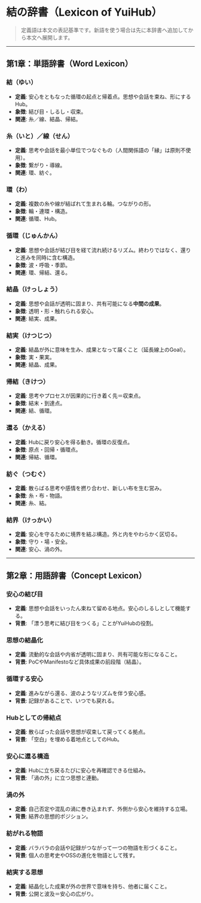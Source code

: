 # 結の辞書（Lexicon of YuiHub）

> 定義語は本文の表記基準です。新語を使う場合は先に本辞書へ追加してから本文へ展開します。

---

## 第1章：単語辞書（Word Lexicon）

### 結（ゆい）
- **定義**: 安心をともなった循環の起点と帰着点。思想や会話を束ね、形にするHub。
- **象徴**: 結び目・しるし・収束。
- **関連**: 糸／線、結晶、帰結。

### 糸（いと）／線（せん）
- **定義**: 思考や会話を最小単位でつなぐもの（人間関係語の「縁」は原則不使用）。
- **象徴**: 繋がり・導線。
- **関連**: 環、紡ぐ。

### 環（わ）
- **定義**: 複数の糸や線が結ばれて生まれる輪。つながりの形。
- **象徴**: 輪・連環・構造。
- **関連**: 循環、Hub。

### 循環（じゅんかん）
- **定義**: 思想や会話が結び目を経て流れ続けるリズム。終わりではなく、還りと進みを同時に含む構造。
- **象徴**: 波・呼吸・季節。
- **関連**: 環、帰結、還る。

### 結晶（けっしょう）
- **定義**: 思想や会話が透明に固まり、共有可能になる**中間の成果**。
- **象徴**: 透明・形・触れられる安心。
- **関連**: 結実、成果。

### 結実（けつじつ）
- **定義**: 結晶が外に意味を生み、成果となって届くこと（延長線上のGoal）。
- **象徴**: 実・果実。
- **関連**: 結晶、成果。

### 帰結（きけつ）
- **定義**: 思考やプロセスが因果的に行き着く先＝収束点。
- **象徴**: 結末・到達点。
- **関連**: 結、循環。

### 還る（かえる）
- **定義**: Hubに戻り安心を得る動き。循環の反復点。
- **象徴**: 原点・回帰・循環点。
- **関連**: 帰結、循環。

### 紡ぐ（つむぐ）
- **定義**: 散らばる思考や感情を撚り合わせ、新しい布を生む営み。
- **象徴**: 糸・布・物語。
- **関連**: 糸、結。

### 結界（けっかい）
- **定義**: 安心を守るために境界を結ぶ構造。外と内をやわらかく区切る。
- **象徴**: 守り・場・安全。
- **関連**: 安心、渦の外。

---

## 第2章：用語辞書（Concept Lexicon）

### 安心の結び目
- **定義**: 思想や会話をいったん束ねて留める地点。安心のしるしとして機能する。
- **背景**: 「漂う思考に結び目をつくる」ことがYuiHubの役割。

### 思想の結晶化
- **定義**: 流動的な会話や内省が透明に固まり、共有可能な形になること。
- **背景**: PoCやManifestoなど具体成果の前段階（結晶）。

### 循環する安心
- **定義**: 進みながら還る、波のようなリズムを伴う安心感。
- **背景**: 記録があることで、いつでも戻れる。

### Hubとしての帰結点
- **定義**: 散らばった会話や思想が収束して戻ってくる拠点。
- **背景**: 「空白」を埋める着地点としてのHub。

### 安心に還る構造
- **定義**: Hubに立ち戻るたびに安心を再確認できる仕組み。
- **背景**: 「渦の外」に立つ思想と連動。

### 渦の外
- **定義**: 自己否定や混乱の渦に巻き込まれず、外側から安心を維持する立場。
- **背景**: 結界の思想的ポジション。

### 紡がれる物語
- **定義**: バラバラの会話や記録がつながって一つの物語を形づくること。
- **背景**: 個人の思考史やOSSの進化を物語として残す。

### 結実する思想
- **定義**: 結晶化した成果が外の世界で意味を持ち、他者に届くこと。
- **背景**: 公開と波及＝安心の広がり。
